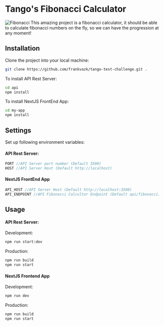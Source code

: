 # Tango's Fibonacci Calculator

![Fibonacci](https://64.media.tumblr.com/avatar_ba12de96ff92_128.png)
This amazing project is a fibonacci calculator, it should be able to calculate fibonacci numbers on the fly, so we can have the progression at any moment! 

## Installation
Clone the project into your local machine:
```bash
git clone https://github.com/frankvazk/tango-test-challenge.git .
```

To install API Rest Server:
```bash
cd api
npm install
```

To install NextJS FrontEnd App:
```bash
cd my-app
npm install
```

## Settings
Set up following environment variables:

#### API Rest Server:
```js
PORT //API Server port number (Default 3500)
HOST //API Server Host (Default http://localhost)
```
#### NextJS FrontEnd App
```js
API_HOST //API Server Host (Default http://localhost:3500)
API_ENDPOINT //API Fibonacci Calcultor Endpoint (Default api/fibonacci)
```

## Usage
#### API Rest Server:
Development:
```bash
npm run start:dev
```
Production:
```bash
npm run build
npm run start
```

#### NextJS Frontend App
Development:
```bash
npm run dev
```
Production:
```bash
npm run build
npm run start
```
